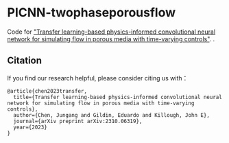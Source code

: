# PICNN-twophaseporousflow
Code for ["Transfer learning-based physics-informed convolutional neural network for simulating flow in porous media with time-varying controls"](https://arxiv.org/abs/2310.06319). .


## Citation
If you find our research helpful, please consider citing us with：

```
@article{chen2023transfer,
  title={Transfer learning-based physics-informed convolutional neural network for simulating flow in porous media with time-varying controls},
  author={Chen, Jungang and Gildin, Eduardo and Killough, John E},
  journal={arXiv preprint arXiv:2310.06319},
  year={2023}
}
```
